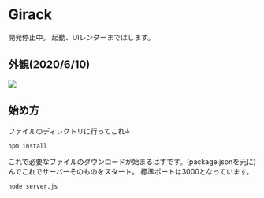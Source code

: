 # Girack
開発停止中。
起動、UIレンダーまではします。

## 外観(2020/6/10)
![](https://i.imgur.com/25CmRJh.png)

## 始め方
ファイルのディレクトリに行ってこれ↓
```
npm install
```
これで必要なファイルのダウンロードが始まるはずです。(package.jsonを元に)
んでこれでサーバーそのものをスタート。
標準ポートは3000となっています。
```
node server.js
```
